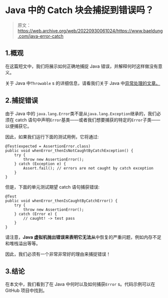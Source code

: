 # Java 中的 Catch 块会捕捉到错误吗？

> 原文：<https://web.archive.org/web/20220930061024/https://www.baeldung.com/java-error-catch>

## 1.概观

在这篇短文中，我们将展示如何正确地捕捉 Java 错误，并解释何时这样做没有意义。

关于 Java 中`Throwable` s 的详细信息，请看我们关于 Java 中[异常处理的文章。](/web/20221127014058/https://www.baeldung.com/java-exceptions)

## 2.捕捉错误

由于 Java 中的 `java.lang.Error`类不是从`java.lang.Exception`继承的，我们必须在 catch 语句中声明`Error`基类——或者我们想要捕获的特定的`Error`子类——以便捕获它。

因此，如果我们运行下面的测试用例，它将通过:

```
@Test(expected = AssertionError.class)
public void whenError_thenIsNotCaughtByCatchException() {
    try {
        throw new AssertionError();
    } catch (Exception e) {
        Assert.fail(); // errors are not caught by catch exception
    }
}
```

但是，下面的单元测试期望 catch 语句捕获错误:

```
@Test
public void whenError_thenIsCaughtByCatchError() {
    try {
        throw new AssertionError();
    } catch (Error e) {
        // caught! -> test pass
    }
}
```

请注意，**Java 虚拟机抛出错误来表明它无法从**中恢复的严重问题，例如内存不足和堆栈溢出等等。

因此，我们必须有一个非常非常好的理由来捕捉错误！

## 3.结论

在本文中，我们看到了在 Java 中何时以及如何捕获`Error` s。代码示例可以在 GitHub 项目中找到。
